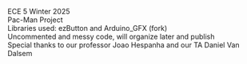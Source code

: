 ECE 5 Winter 2025  
Pac-Man Project  
Libraries used: ezButton and Arduino_GFX (fork)  
Uncommented and messy code, will organize later and publish  
Special thanks to our professor Joao Hespanha and our TA Daniel Van Dalsem  